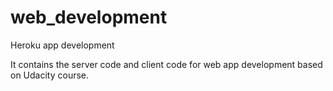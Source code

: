 # web_development
Heroku app development

It contains the server code and client code for web app development based on Udacity course.
